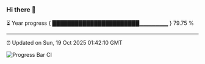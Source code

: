 ### Hi there 👋

⏳ Year progress { ███████████████████████▁▁▁▁▁▁▁ } 79.75 %

---

⏰ Updated on Sun, 19 Oct 2025 01:42:10 GMT

![Progress Bar CI](https://github.com/liununu/liununu/workflows/Progress%20Bar%20CI/badge.svg)
